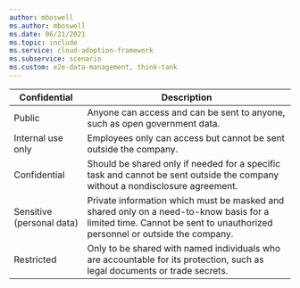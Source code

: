 ```yaml
---
author: mboswell
ms.author: mboswell
ms.date: 06/21/2021
ms.topic: include
ms.service: cloud-adoption-framework
ms.subservice: scenario
ms.custom: e2e-data-management, think-tank
---
```


| Confidential | Description |
|---|---|
| Public | Anyone can access and can be sent to anyone, such as open government data. |
| Internal use only | Employees only can access but cannot be sent outside the company. |
| Confidential | Should be shared only if needed for a specific task and cannot be sent outside the company without a nondisclosure agreement. |
| Sensitive (personal data) | Private information which must be masked and shared only on a need-to-know basis for a limited time. Cannot be sent to unauthorized personnel or outside the company. |
| Restricted | Only to be shared with named individuals who are accountable for its protection, such as legal documents or trade secrets. |
